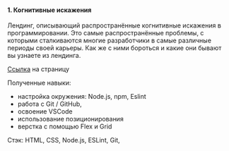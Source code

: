 #### 1. Когнитивные искажения

Лендинг, описывающий распространённые когнитивные искажения в программировании.
Это самые распространённые проблемы, с которыми сталкиваются многие разработчики в самые различные периоды своей карьеры. 
Как же с ними бороться и какие они бывают вы узнаете из лендинга. 

[Ссылка](https://maria-petroffa.github.io/cognitive-distortions/) на страницу

Полученные навыки:
- настройка окружения: Node.js, npm, Eslint
- работа с Git / GitHub,
- освоение VSCode
- использование позиционирования
- верстка с помощью Flex и Grid

Стэк: HTML, CSS, Node.js, ESLint, Git,
